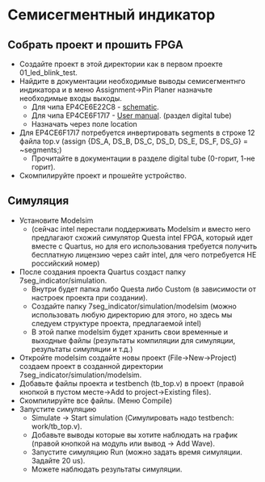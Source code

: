 # Семисегментный индикатор
## Собрать проект и прошить FPGA

* Создайте проект в этой директории как в первом проекте 01_led_blink_test.
* Найдите в документации необходимые выводы семисегментнго индикатора и в меню Assignment->Pin Planer назначьте необходимые входы выходы.
  * Для чипа EP4CE6E22C8 - [schematic](https://github.com/BusseAA/FPGA_introduction_course/blob/main/docs/schematic_v200.pdf).  
  * Для чипа EP4CE6F17I7 - [User manual](https://github.com/BusseAA/FPGA_introduction_course/blob/main/docs/AX301_English_ug_V1.0.pdf). (раздел digital tube)
  * Назначать через поле location
* Для EP4CE6F17I7 потребуется инвертировать segments в строке 12 файла top.v (assign {DS_A, DS_B, DS_C, DS_D, DS_E, DS_F, DS_G} = ~segments;)
  * Прочитайте в документации в разделе digital tube (0-горит, 1-не горит).
* Скомпилируйте проект и прошейте устройство.

## Симуляция

* Установите Modelsim
  * (сейчас intel перестали поддерживать Modelsim и вместо него предлагают схожий симулятор Questa intel FPGA,
    который идет вместе с Quartus, но для его использования требуется получить бесплатную лицензию через сайт intel, для чего потребуется НЕ российский номер)
* После создания проекта Quartus создаст папку 7seg_indicator/simulation.
  * Внутри будет папка либо Questa либо Custom (в зависимости от настроек проекта при создании).
  * Создайте папку 7seg_indicator/simulation/modelsim (можно использовать любую директорию для этого, но здесь мы следуем структуре проекта, предлагаемой intel)
  * В этой папке modelsim будет хранить свои временные и выходные файлы (результаты компиляции для симуляции, результаты симуляции и т.д.)
* Откройте modelsim создайте новы проект (File->New->Project) создаем проект в созданной директории 7seg_indicator/simulation/modelsim.
* Добавьте файлы проекта и testbench (tb_top.v) в проект (правой кнопкой в пустом месте->Add to project->Existing files).
* Скомпилируйте все файлы. (Меню Compile)
* Запустите симуляцию
  * Simulate -> Start simulation (Симулировать надо testbench: work/tb_top.v).
  * Добавьте выводы которые вы хотите наблюдать на график (правой кнопкой на модуль или вывод -> Add Wave).
  * Запустите симуляцию Run (можно задать время симуляции. Задайте 20 us).
  * Можете наблюдать результаты симуляции.
